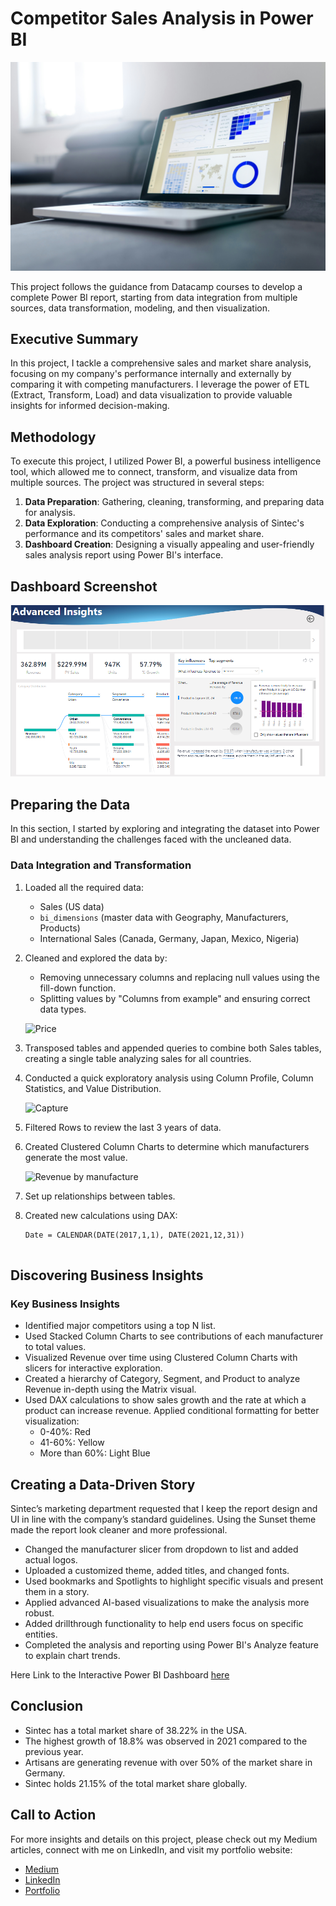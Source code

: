 # Competitor Sales Analysis in Power BI

![](https://github.com/yanny-alt/Competitor-Sales-Analysis-in-Power-BI/blob/main/Images/Competitor%20Sales%20Analysis.jpg)

This project follows the guidance from Datacamp courses to develop a complete Power BI report, starting from data integration from multiple sources, data transformation, modeling, and then visualization.

## Executive Summary

In this project, I tackle a comprehensive sales and market share analysis, focusing on my company's performance internally and externally by comparing it with competing manufacturers. I leverage the power of ETL (Extract, Transform, Load) and data visualization to provide valuable insights for informed decision-making.

## Methodology

To execute this project, I utilized Power BI, a powerful business intelligence tool, which allowed me to connect, transform, and visualize data from multiple sources. The project was structured in several steps:

1. **Data Preparation**: Gathering, cleaning, transforming, and preparing data for analysis.
2. **Data Exploration**: Conducting a comprehensive analysis of Sintec's performance and its competitors' sales and market share.
3. **Dashboard Creation**: Designing a visually appealing and user-friendly sales analysis report using Power BI's interface.

## Dashboard Screenshot

![](https://github.com/yanny-alt/Competitor-Sales-Analysis-in-Power-BI/blob/main/Images/Competitor%20Sales%20Insights%20Dashboard.png)

## Preparing the Data

In this section, I started by exploring and integrating the dataset into Power BI and understanding the challenges faced with the uncleaned data.

### Data Integration and Transformation

1. Loaded all the required data:
   - Sales (US data)
   - `bi_dimensions` (master data with Geography, Manufacturers, Products)
   - International Sales (Canada, Germany, Japan, Mexico, Nigeria)

2. Cleaned and explored the data by:
   - Removing unnecessary columns and replacing null values using the fill-down function.
   - Splitting values by "Columns from example" and ensuring correct data types.

   ![Price](https://user-images.githubusercontent.com/105278875/205037129-07031276-e38d-4cc5-95e0-10b117cb2064.PNG)

3. Transposed tables and appended queries to combine both Sales tables, creating a single table analyzing sales for all countries.

4. Conducted a quick exploratory analysis using Column Profile, Column Statistics, and Value Distribution.

   ![Capture](https://user-images.githubusercontent.com/105278875/205038573-c0ddc014-7629-4e80-9a07-a0579fce2e08.PNG)

5. Filtered Rows to review the last 3 years of data.
6. Created Clustered Column Charts to determine which manufacturers generate the most value.

   ![Revenue by manufacture](https://user-images.githubusercontent.com/105278875/205039032-da27dc2f-b099-4f87-8ae6-baf60ef93742.PNG)

7. Set up relationships between tables.
8. Created new calculations using DAX:

   ```DAX
   Date = CALENDAR(DATE(2017,1,1), DATE(2021,12,31))


## Discovering Business Insights

### Key Business Insights

- Identified major competitors using a top N list.
- Used Stacked Column Charts to see contributions of each manufacturer to total values.
- Visualized Revenue over time using Clustered Column Charts with slicers for interactive exploration.
- Created a hierarchy of Category, Segment, and Product to analyze Revenue in-depth using the Matrix visual.
- Used DAX calculations to show sales growth and the rate at which a product can increase revenue. Applied conditional formatting for better visualization:
  - 0-40%: Red
  - 41-60%: Yellow
  - More than 60%: Light Blue

## Creating a Data-Driven Story

Sintec’s marketing department requested that I keep the report design and UI in line with the company’s standard guidelines. Using the Sunset theme made the report look cleaner and more professional.

- Changed the manufacturer slicer from dropdown to list and added actual logos.
- Uploaded a customized theme, added titles, and changed fonts.
- Used bookmarks and Spotlights to highlight specific visuals and present them in a story.
- Applied advanced AI-based visualizations to make the analysis more robust.
- Added drillthrough functionality to help end users focus on specific entities.
- Completed the analysis and reporting using Power BI's Analyze feature to explain chart trends.

 Here Link to the Interactive Power BI Dashboard [here]( https://app.powerbi.com/view?r=eyJrIjoiNTYzYWE5OTYtYWQ1Zi00N2MxLWE5YmUtMDI4MzJlMjFmMjgwIiwidCI6IjQ5MWM2ZTNhLTA3MjItNDhmMi1iMDFhLWFhMzliODc0MGYxNiJ9)

## Conclusion

- Sintec has a total market share of 38.22% in the USA.
- The highest growth of 18.8% was observed in 2021 compared to the previous year.
- Artisans are generating revenue with over 50% of the market share in Germany.
- Sintec holds 21.15% of the total market share globally.

## Call to Action

For more insights and details on this project, please check out my Medium articles, connect with me on LinkedIn, and visit my portfolio website:

- [Medium](https://medium.com/@favour.okechukwu)
- [LinkedIn](https://www.linkedin.com/in/favourokechukwu/)
- [Portfolio](https://favourigwezeke.vercel.app/)
